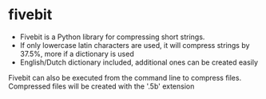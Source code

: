 # fivebit
* Fivebit is a Python library for compressing short strings. 
* If only lowercase latin characters are used, it will compress strings by 37.5%, more if a dictionary is used
* English/Dutch dictionary included, additional ones can be created easily

Fivebit can also be executed from the command line to compress files. Compressed files will be created with the '.5b' extension

